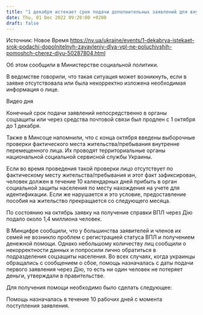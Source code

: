 ```yaml
---
title: "1 декабря истекает срок подачи дополнительных заявлений для внутренних переселенцев, которые не получили помощь через Дію"
date: Thu, 01 Dec 2022 09:20:00 +0200
draft: false
---
```

Источник: Новое Время https://nv.ua/ukraine/events/1-dekabrya-istekaet-srok-podachi-dopolnitelnyh-zayavleniy-dlya-vpl-ne-poluchivshih-pomoshch-cherez-diyu-50287804.html


Об этом сообщили в Министерстве социальной политики.

В ведомстве говорили, что такая ситуация может возникнуть, если в заявке отсутствовала или была некорректно изложена необходимая информация о лице.

 Видео дня   

Конечный срок подачи заявлений непосредственно в органы соцзащиты или через средства почтовой связи был продлен с 1 октября до 1 декабря.

Также в Минсоце напомнили, что с конца октября введены выборочные проверки фактического места жительства/пребывания внутренне перемещенного лица. Их проводят территориальные органы национальной социальной сервисной службы Украины.

Если во время проведения такой проверки лицо отсутствует по фактическому месту жительства/пребывания и этот факт зафиксирован, человек должен в течение 10 календарных дней прибыть в орган социальной защиты населения по месту нахождения на учете для идентификации. Если же нарушается и это условие, предоставление пособия на жительство прекращается со следующего месяца.

По состоянию на октябрь заявку на получение справки ВПЛ через Дію подало около 1,4 миллиона человек.

В Минцифре сообщили, что у большинства заявителей и членов их семей не возникло проблем с регистрацией статуса ВПЛ и получением денежной помощи. Однако небольшому количеству лиц сообщили о некорректности данных и попросили лично обратиться в подразделения соцзащиты населения. Во всех случаях, когда украинцы обращались с сообщением о сбое, помощь назначалась с даты подачи первого заявления через Дію, то есть ни один человек не потеряет деньги, утверждали в правительстве.

Для получения помощи необходимо было сделать следующее:

Помощь назначалась в течение 10 рабочих дней с момента поступления заявления.
